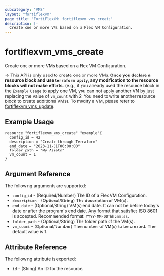 ```yaml
---
subcategory: "VMS"
layout: "fortiflexvm"
page_title: "FortiFlexVM: fortiflexvm_vms_create"
description: |-
  Create one or more VMs based on a Flex VM Configuration.
---
```


# fortiflexvm_vms_create

Create one or more VMs based on a Flex VM Configuration.

-> This API is only used to create one or more VMs. **Once you declare a resource block and use `terraform apply`, any modification to the resource blocks will not make efforts**. (e.g., if you already used the resource block in the `Example Usage` to apply one VM, you can not apply another VM by just replacing the value of `vm_count` with 2. You need to write another resource block to create additional VMs). To modify a VM, please refer to [fortiflexvm_vms_update](./fortiflexvm_vms_update.html.markdown).

## Example Usage

```hcl
resource "fortiflexvm_vms_create" "example"{
  config_id = 42
  description = "Create through Terraform"
  end_date = "2023-11-11T00:00:00"
  folder_path = "My Assets"
  vm_count = 1
}
```

## Argument Reference

The following arguments are supported:

* `config_id` - (Required/Number) The ID of a Flex VM Configuration.
* `description` - (Optional/String) The description of VM(s).
* `end_date` - (Optional/String) VM(s) end date. It can not be before today's date or after the program's end date. Any format that satisfies [ISO 8601](https://www.w3.org/TR/NOTE-datetime-970915.html) is accepted. Recommended format: `YYYY-MM-DDThh:mm:ss`.
* `folder_path` - (Optional/String) The folder path of the VM(s).
* `vm_count` - (Optional/Number) The number of VM(s) to be created. The default value is 1.

## Attribute Reference

The following attribute is exported:

* `id` - (String) An ID for the resource.


